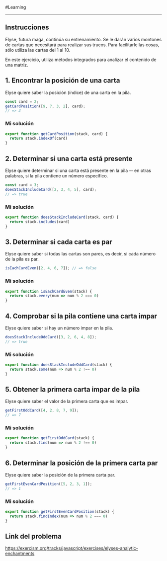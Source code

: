 #Learning 
___
## Instrucciones

Elyse, futura maga, continúa su entrenamiento. Se le darán varios montones de cartas que necesitará para realizar sus trucos. Para facilitarle las cosas, sólo utiliza las cartas del 1 al 10.  
  
En este ejercicio, utiliza métodos integrados para analizar el contenido de una matriz.
## 1. Encontrar la posición de una carta  

Elyse quiere saber la posición (índice) de una carta en la pila.

```js
const card = 2;
getCardPosition([9, 7, 3, 2], card);
// => 3
```
### Mi solución

```js
export function getCardPosition(stack, card) {
  return stack.indexOf(card)
}
```
## 2. Determinar si una carta está presente  

Elyse quiere determinar si una carta está presente en la pila -- en otras palabras, si la pila contiene un número específico.

```js
const card = 3;
doesStackIncludeCard([2, 3, 4, 5], card);
// => true
```
### Mi solución

```js
export function doesStackIncludeCard(stack, card) {
  return stack.includes(card)
}
```
## 3. Determinar si cada carta es par  

Elyse quiere saber si todas las cartas son pares, es decir, si cada número de la pila es par.

```js
isEachCardEven([2, 4, 6, 7]); // => false
```
### Mi solución

```js
export function isEachCardEven(stack) {
  return stack.every(num => num % 2 === 0)
}
```
## 4. Comprobar si la pila contiene una carta impar  

Elyse quiere saber si hay un número impar en la pila.

```js
doesStackIncludeOddCard([3, 2, 6, 4, 8]);
// => true
```
### Mi solución

```js
export function doesStackIncludeOddCard(stack) {
  return stack.some(num => num % 2 !== 0)
}
```
## 5. Obtener la primera carta impar de la pila  

Elyse quiere saber el valor de la primera carta que es impar.

```js
getFirstOddCard([4, 2, 8, 7, 9]);
// => 7
```
### Mi solución

```js
export function getFirstOddCard(stack) {
  return stack.find(num => num % 2 !== 0)
}
```
## 6. Determinar la posición de la primera carta par 

Elyse quiere saber la posición de la primera carta par.

```js
getFirstEvenCardPosition([5, 2, 3, 1]);
// => 1
```
### Mi solución

```js
export function getFirstEvenCardPosition(stack) {
  return stack.findIndex(num => num % 2 === 0)
}
```
## Link del problema

https://exercism.org/tracks/javascript/exercises/elyses-analytic-enchantments